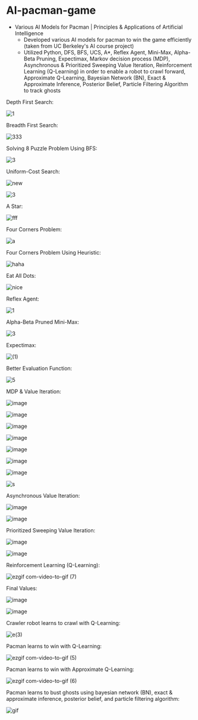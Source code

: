 # AI-pacman-game

* Various AI Models for Pacman | Principles & Applications of Artificial Intelligence
  * Developed various AI models for pacman to win the game efficiently (taken from UC Berkeley's AI course project)
  * Utilized Python, DFS, BFS, UCS, A*, Reflex Agent, Mini-Max, Alpha-Beta Pruning, Expectimax, Markov decision process (MDP), Asynchronous & Prioritized Sweeping Value Iteration, Reinforcement Learning (Q-Learning) in order to enable a robot to crawl forward, Approximate Q-Learning, Bayesian Network (BN), Exact & Approximate Inference, Posterior Belief, Particle Filtering Algorithm to track ghosts

Depth First Search:

![1](https://github.com/amirbelbasi/AI-pacman-game/assets/58425120/a1614ece-0d0d-4d2f-adf0-6aafce034004)

Breadth First Search:

![333](https://github.com/amirbelbasi/AI-pacman-game/assets/58425120/de63b126-e002-420a-ba62-6ad474d9b1a4)

Solving 8 Puzzle Problem Using BFS:

![3](https://github.com/amirbelbasi/AI-pacman-game/assets/58425120/ba667e4f-039e-4d60-8bff-fae26f5b54a5)

Uniform-Cost Search:

![new](https://github.com/amirbelbasi/AI-pacman-game/assets/58425120/405d4697-ea04-4580-a8ca-ff8375ab235e)

![3](https://github.com/amirbelbasi/AI-pacman-game/assets/58425120/e78c10f7-06e0-4659-b2fc-0a4225e3c47b)

A Star:

![fff](https://github.com/amirbelbasi/AI-pacman-game/assets/58425120/60bf196d-40be-4d2d-97c0-022b4132bf73)

Four Corners Problem:

![a](https://github.com/amirbelbasi/AI-pacman-game/assets/58425120/ef82c946-ddc1-4ab3-8c03-68fa7cd64a65)

Four Corners Problem Using Heuristic:

![haha](https://github.com/amirbelbasi/AI-pacman-game/assets/58425120/d64c3d80-6f63-4d5f-ac52-ace92bb39f9c)

Eat All Dots:

![nice](https://github.com/amirbelbasi/AI-pacman-game/assets/58425120/c0cdf35b-6281-417f-a143-6f2b27ac9911)

Reflex Agent:

![1](https://github.com/amirbelbasi/AI-pacman-game/assets/58425120/f7688f91-d504-49e2-bc5d-bdc49dc4e493)

Alpha-Beta Pruned Mini-Max:

![3](https://github.com/amirbelbasi/AI-pacman-game/assets/58425120/fc892d3b-448a-4259-a372-4207d501fbe9)

Expectimax:

![(1)](https://github.com/amirbelbasi/AI-pacman-game/assets/58425120/9648e44b-e912-442c-94d6-4feda56126d5)

Better Evaluation Function:

![5](https://github.com/amirbelbasi/AI-pacman-game/assets/58425120/689434c9-2c05-4a92-8ada-2cef069d9799)

MDP & Value Iteration:

![image](https://github.com/amirbelbasi/AI-pacman-game/assets/58425120/852ba75f-796d-4514-b4cd-5800f8382cb9)

![image](https://github.com/amirbelbasi/AI-pacman-game/assets/58425120/073989f8-a0c7-4f04-9248-4c0a6c068498)

![image](https://github.com/amirbelbasi/AI-pacman-game/assets/58425120/064d6a92-f25d-41c9-81d7-8b22d49e4d90)

![image](https://github.com/amirbelbasi/AI-pacman-game/assets/58425120/04e151ce-38c1-462a-8e87-3dc11dcdff7b)

![image](https://github.com/amirbelbasi/AI-pacman-game/assets/58425120/ec524044-376b-4fff-a92f-758735c5944b)

![image](https://github.com/amirbelbasi/AI-pacman-game/assets/58425120/bfcb151c-1ace-4b8d-a500-43211cb55d97)

![image](https://github.com/amirbelbasi/AI-pacman-game/assets/58425120/c28783db-06e7-464f-bc82-965875f97bee)

![s](https://github.com/amirbelbasi/AI-pacman-game/assets/58425120/e05c5a16-7a27-4c10-9487-7668622d336d)

Asynchronous Value Iteration:

![image](https://github.com/amirbelbasi/AI-pacman-game/assets/58425120/c570d6ce-f8a6-443c-881c-793fc05e7ae0)

![image](https://github.com/amirbelbasi/AI-pacman-game/assets/58425120/e0e0f54a-6b15-45b6-ab17-73c1d5734201)

Prioritized Sweeping Value Iteration:

![image](https://github.com/amirbelbasi/AI-pacman-game/assets/58425120/2e1114c7-da23-4ce6-a7e9-ca12d0b7c12d)

![image](https://github.com/amirbelbasi/AI-pacman-game/assets/58425120/e0a84c2d-0ce2-415c-b1b0-dd6d0d7af1e6)

Reinforcement Learning (Q-Learning):

![ezgif com-video-to-gif (7)](https://github.com/amirbelbasi/AI-pacman-game/assets/58425120/2b9762cc-f27b-4d37-a76f-ccf4d9ea8686)

Final Values:

![image](https://github.com/amirbelbasi/AI-pacman-game/assets/58425120/ec49e97c-78ab-4e9c-9b05-d7a526db0851)

![image](https://github.com/amirbelbasi/AI-pacman-game/assets/58425120/62d4c3e5-7938-475f-b0a3-fcae83bb966e)

Crawler robot learns to crawl with Q-Learning:

![e(3)](https://github.com/amirbelbasi/AI-pacman-game/assets/58425120/0fe85024-2840-4080-8295-4037b3f8c83e)

Pacman learns to win with Q-Learning:

![ezgif com-video-to-gif (5)](https://github.com/amirbelbasi/AI-pacman-game/assets/58425120/4497f183-bb5c-4ab7-aaed-eefde2dcd490)

Pacman learns to win with Approximate Q-Learning:

![ezgif com-video-to-gif (6)](https://github.com/amirbelbasi/AI-pacman-game/assets/58425120/51a7a00a-d006-452c-ba22-48bb7a4d47db)

Pacman learns to bust ghosts using bayesian network (BN), exact & approximate inference, posterior belief, and particle filtering algorithm:

![gif](https://github.com/amirbelbasi/AI-pacman-game/assets/58425120/b1263dec-c2ed-4dae-acaa-77bec2238a4a)
